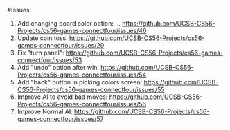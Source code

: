 #Issues: 

  1. Add changing board color option:
  ... https://github.com/UCSB-CS56-Projects/cs56-games-connectfour/issues/46
  2. Update coin toss: https://github.com/UCSB-CS56-Projects/cs56-games-connectfour/issues/29
  3. Fix "turn panel": https://github.com/UCSB-CS56-Projects/cs56-games-connectfour/issues/53
  4. Add "undo" option after win: https://github.com/UCSB-CS56-Projects/cs56-games-connectfour/issues/54
  5. Add "back" button in picking colors screen: https://github.com/UCSB-CS56-Projects/cs56-games-connectfour/issues/55
  6. Improve AI to avoid bad moves: https://github.com/UCSB-CS56-Projects/cs56-games-connectfour/issues/56
  7. Improve Normal AI: https://github.com/UCSB-CS56-Projects/cs56-games-connectfour/issues/57

